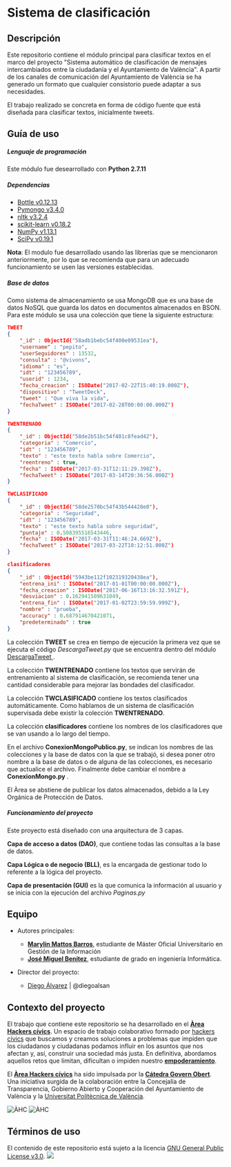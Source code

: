 # Sistema de clasificación


## Descripción

Este repositorio contiene el módulo principal para clasificar textos en el marco del proyecto "Sistema automático de clasificación de mensajes intercambiados entre la ciudadanía y el Ayuntamiento de València". A partir de los canales de comunicación del Ayuntamiento de València se ha generado un formato que cualquier consistorio puede adaptar a sus necesidades.

El trabajo realizado se concreta en forma de código fuente  que  está diseñada para clasificar textos, inicialmente tweets.


## Guía de uso

##### Lenguaje de programación
Este módulo fue desearrollado con **Python 2.7.11**

##### Dependencias

* [Bottle v0.12.13](http://bottlepy.org/docs/0.12/ "Bottle: Python Web Framework")
* [Pymongo v3.4.0](https://api.mongodb.com/python/current/ "Pymongo 3.4.0")
* [nltk v3.2.4](http://www.nltk.org/)
* [scikit-learn v0.18.2](http://scikit-learn.org/stable/index.html)
 * [NumPy v1.13.1](http://www.numpy.org/)
 * [SciPy v0.19.1](https://www.scipy.org/)

**Nota**: El modulo fue desarrollado usando las librerías que se mencionaron anteriormente, por lo que se recomienda  que para un adecuado funcionamiento se usen  las versiones establecidas.

##### Base de datos

Como sistema de almacenamiento se usa MongoDB que es una base de datos NoSQL que guarda los datos en documentos almacenados en BSON. Para este módulo se usa una colección que tiene la siguiente estructura:

```json
TWEET
{
    "_id" : ObjectId("58adb1bebc54f400e09531ea"),
    "username" : "pepito",
    "userSeguidores" : 13532,
    "consulta" : "@vivons",
    "idioma" : "es",
    "idt" : "123456789",
    "userid" : 1234,
    "fecha_creacion" : ISODate("2017-02-22T15:40:19.000Z"),
    "dispositivo" : "TweetDeck",
    "tweet" : "Que viva la vida",
    "fechaTweet" : ISODate("2017-02-28T00:00:00.000Z")
}

```
```json
TWENTRENADO
{
    "_id" : ObjectId("58de2b51bc54f401c8fead42"),
    "categoria" : "Comercio",
    "idt" : "123456789",
    "texto" : "este texto habla sobre Comercio",
    "reentreno" : true,
    "fecha" : ISODate("2017-03-31T12:11:29.398Z"),
    "fechaTweet" : ISODate("2017-03-14T20:36:56.000Z")
}

```
```json
TWCLASIFICADO
{
    "_id" : ObjectId("58de2570bc54f43b544428e0"),
    "categoria" : "Seguridad",
    "idt" : "123456789",
    "texto" : "este texto habla sobre seguridad",
    "puntaje" : 0.508395516543446,
    "fecha" : ISODate("2017-03-31T11:46:24.669Z"),
    "fechaTweet" : ISODate("2017-03-22T10:12:51.000Z")
}

```
```json
clasificadores
{
    "_id" : ObjectId("5943be112f102319320438ea"),
    "entrena_ini" : ISODate("2017-01-01T00:00:00.000Z"),
    "fecha_creacion" : ISODate("2017-06-16T13:16:32.591Z"),
    "desviacion" : 0.162941509631049,
    "entrena_fin" : ISODate("2017-01-02T23:59:59.999Z"),
    "nombre" : "prueba",
    "accuracy" : 0.687914670421071,
    "predeterminado" : true
}

```
La colección **TWEET** se crea en tiempo de ejecución la primera vez que se ejecuta el código _DescargaTweet.py_  que se encuentra dentro del módulo  <a href="https://github.com/areahackerscivics/DescargaTweet" target="_blank_"> DescargaTweet </a>.

La colección **TWENTRENADO** contiene los textos que servirán de entrenamiento al sistema de clasificación, se recomienda tener una cantidad considerable para mejorar las bondades del clasificador.

La colección **TWCLASIFICADO** contiene los textos clasificados automáticamente. Como hablamos de un sistema de clasificación supervisada debe existir la colección **TWENTRENADO**.

La colección **clasificadores** contiene los nombres de los clasificadores que se van usando a lo largo del tiempo.

En el archivo **ConexionMongoPublico.py**, se indican los nombres de las colecciones y la base de datos con la que se trabajó, si desea poner otro nombre a la base de datos o  de alguna de las colecciones, es necesario que actualice el archivo. Finalmente debe cambiar  el nombre a  **ConexionMongo.py** .

El Àrea se abstiene de publicar los datos almacenados, debido a la Ley Orgánica de Protección de Datos.

##### Funcionamiento del proyecto

Este proyecto está diseñado con una arquitectura de 3 capas.  

**Capa de acceso a datos (DAO)**, que contiene todas las consultas a la base de datos.  

**Capa Lógica o de negocio (BLL)**, es la encargada de gestionar todo lo referente a la lógica del proyecto.

**Capa de presentación (GUI)** es la que comunica la información al usuario y se inicia con la ejecución del archivo  _Paginas.py_


## Equipo
- Autores principales:  

  - **<a href="https://www.linkedin.com/in/marylin-mattos-a0a59b22/" target="_blank"> Marylin Mattos Barros</a>**, estudiante de Máster Oficial Universitario en Gestión de la Información
  - **<a href="https://github.com/xikoto" target="_blank">José Miguel Benítez</a>**, estudiante de grado en ingeniería Informática.


- Director del proyecto:
  - [Diego Álvarez](https://about.me/diegoalsan) | @diegoalsan


## Contexto del proyecto

El trabajo que contiene este repositorio se ha desarrollado en el [**Àrea Hackers cívics**](http://civichackers.cc). Un espacio de trabajo colaborativo formado por [hackers cívics](http://civichackers.webs.upv.es/conocenos/que-es-una-hacker-civicoa/) que buscamos y creamos soluciones a problemas que impiden que los ciudadanos y ciudadanas podamos influir en los asuntos que nos afectan y, así, construir una sociedad más justa. En definitiva, abordamos aquellos retos que limitan, dificultan o impiden nuestro [**empoderamiento**](http://civichackers.webs.upv.es/conocenos/una-aproximacion-al-concepto-de-empoderamiento/).

El [**Àrea Hackers cívics**](http://civichackers.cc) ha sido impulsada por la [**Cátedra Govern Obert**](http://www.upv.es/contenidos/CATGO/info/). Una iniciativa surgida de la colaboración entre la Concejalía de Transparencia, Gobierno Abierto y Cooperación del Ayuntamiento de València y la [Universitat Politècnica de València](http://www.upv.es).

![ÀHC](http://civichackers.webs.upv.es/wp-content/uploads/2017/02/Logo_CGO_web.png) ![ÀHC](http://civichackers.webs.upv.es/wp-content/uploads/2017/02/logo_AHC_web.png)



## Términos de uso

El contenido de este repositorio está sujeto a la licencia [GNU General Public License v3.0](https://www.gnu.org/licenses/gpl-3.0.en.html). ![](https://www.gnu.org/graphics/gplv3-127x51.png)

